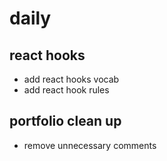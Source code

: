 # daily

## react hooks

- add react hooks vocab
- add react hook rules

## portfolio clean up

- remove unnecessary comments
